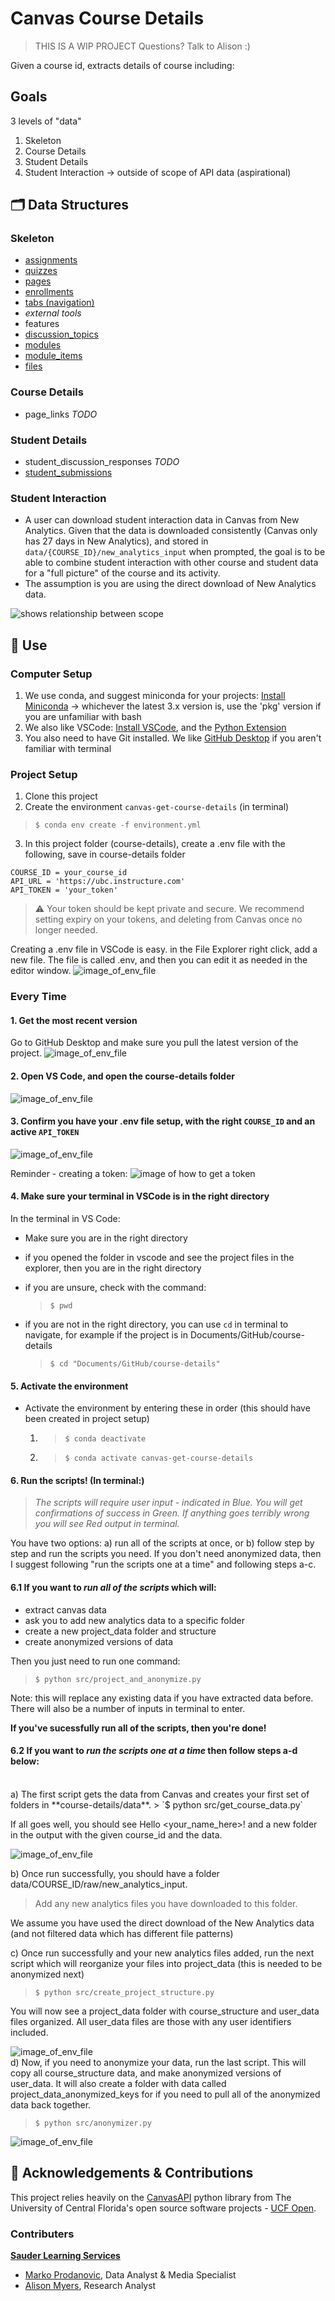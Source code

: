 
# Canvas Course Details

> THIS IS A WIP PROJECT
> Questions? Talk to Alison :) 

Given a course id, extracts details of course including:

## Goals
3 levels of "data" 
1. Skeleton 
2. Course Details
3. Student Details
4. Student Interaction -> outside of scope of API data (aspirational)

## 🗂 Data Structures
### Skeleton
- [assignments](https://canvas.instructure.com/doc/api/assignments.html#method.assignments_api.index)
- [quizzes](https://canvas.instructure.com/doc/api/quizzes#method.quizzes/quizzes_api.index) 
- [pages](https://canvas.instructure.com/doc/api/pages#method.wiki_pages_api.index)
- [enrollments](https://canvas.instructure.com/doc/api/enrollments.html#method.enrollments_api.index)
- [tabs (navigation)](https://canvas.instructure.com/doc/api/tabs.html#method.tabs.index)
- *external tools* 
- features
- [discussion_topics](https://canvas.instructure.com/doc/api/discussion_topics.html#method.discussion_topics.index)
- [modules](https://canvas.instructure.com/doc/api/modules.html#method.context_modules_api.index)
- [module_items](https://canvas.instructure.com/doc/api/modules.html#method.context_module_items_api.index)
- [files](https://canvas.instructure.com/doc/api/files#method.files.api_index)

### Course Details
- page_links *TODO*
### Student Details
- student_discussion_responses *TODO*
- [student_submissions](https://canvas.instructure.com/doc/api/submissions#method.submissions_api.for_students)

### Student Interaction
- A user can download student interaction data in Canvas from New Analytics. Given that the data is downloaded consistently (Canvas only has 27 days in New Analytics), and stored in `data/{COURSE_ID}/new_analytics_input` when prompted, the goal is to be able to combine student interaction with other course and student data for a "full picture" of the course and its activity. 
- The assumption is you are using the direct download of New Analytics data. 

![shows relationship between scope](img/simple_project_scope.png)

## 🚀 Use
### Computer Setup

1. We use conda, and suggest miniconda for your projects: [Install Miniconda](https://docs.conda.io/en/latest/miniconda.html) -> whichever the latest 3.x version is, use the 'pkg' version if you are unfamiliar with bash
2. We also like VSCode: [Install VSCode](https://code.visualstudio.com), and the [Python Extension](https://code.visualstudio.com/docs/python/python-tutorial#_prerequisites)
3. You also need to have Git installed. We like [GitHub Desktop](https://desktop.github.com/) if you aren't familiar with terminal

### Project Setup
1. Clone this project
2. Create the environment `canvas-get-course-details` (in terminal) 
> `$ conda env create -f environment.yml`
3. In this project folder (course-details), create a .env file with the following, save in course-details folder
```
COURSE_ID = your_course_id
API_URL = 'https://ubc.instructure.com'
API_TOKEN = 'your_token'
```
> ⚠️ Your token should be kept private and secure. We recommend setting expiry on your tokens, and deleting from Canvas once no longer needed. 

Creating a .env file in VSCode is easy. in the File Explorer right click, add a new file. The file is called .env, and then you can edit it as needed in the editor window.
![image_of_env_file](img/create_env_file.png)

### Every Time

#### 1. Get the most recent version
 Go to GitHub Desktop and make sure you pull the latest version of the project.
![image_of_env_file](img/github-desktop-fetch.png)
<br>
#### 2. Open VS Code, and open the course-details folder
![image_of_env_file](img/open-vs-code.png)
<br>
#### 3. Confirm you have your .env file setup, with the right `COURSE_ID` and an active `API_TOKEN`
   
   ![image_of_env_file](img/create_env_file.png)

   Reminder - creating a token:
   ![image of how to get a token](img/create_a_token.png)


#### 4. Make sure your terminal in VSCode is in the right directory
In the terminal in VS Code:
   - Make sure you are in the right directory 
   - if you opened the folder in vscode and see the project files in the explorer, then you are in the right directory 
   - if you are unsure, check with the command:
      > `$ pwd`

   - if you are not in the right directory, you can use `cd` in terminal to navigate, for example if the project is in Documents/GitHub/course-details
      > `$ cd "Documents/GitHub/course-details"` 

#### 5. Activate the environment
   - Activate the environment by entering these in order (this should have been created in project setup)
      1. > `$ conda deactivate`
      2. > `$ conda activate canvas-get-course-details`
 
#### 6. Run the scripts! (In terminal:)
> *The scripts will require user input - indicated in Blue. You will get confirmations of success in Green. If anything goes terribly wrong you will see Red output in terminal.*

You have two options: a) run all of the scripts at once, or b) follow step by step and run the scripts you need. If you don't need anonymized data, then I suggest following "run the scripts one at a time" and following steps a-c. 
#### 6.1 If you want to *run all of the scripts* which will:
- extract canvas data 
- ask you to add new analytics data to a specific folder 
- create a new project_data folder and structure
- create anonymized versions of data 


Then you just need to run one command: 
> `$ python src/project_and_anonymize.py` 

Note: this will replace any existing data if you have extracted data before. There will also be a number of inputs in terminal to enter. 

**If you've sucessfully run all of the scripts, then you're done!**
#### 6.2 If you want to *run the scripts one at a time* then follow steps a-d below:

<br>
   a) The first script gets the data from Canvas and creates your first set of folders in **course-details/data**. 
   > `$ python src/get_course_data.py` 

   If all goes well, you should see Hello <your_name_here>! and a new folder in the output with the given course_id and the data. 

   ![image_of_env_file](img/step-a-folder-output.png)
<br>

   b) Once run successfully, you should have a folder data/COURSE_ID/raw/new_analytics_input. 
   > Add any new analytics files you have downloaded to this folder.

   We assume you have used the direct download of the New Analytics data (and not filtered data which has different file patterns)
<br>

   c) Once run successfully and your new analytics files added, run the next script which will reorganize your files into project_data (this is needed to be anonymized next)
   > `$ python src/create_project_structure.py`

   You will now see a project_data folder with course_structure and user_data files organized. All user_data files are those with any user identifiers included. 

   ![image_of_env_file](img/step-b-folder-output.png)
<br>
   d) Now, if you need to anonymize your data, run the last script. This will copy all course_structure data, and make anonymized versions of user_data. It will also create a folder with data called project_data_anonymized_keys for if you need to pull all of the anonymized data back together. 
   > `$ python src/anonymizer.py`

   ![image_of_env_file](img/step-d-folder-output.png)


## 🌟 Acknowledgements & Contributions
This project relies heavily on the [CanvasAPI](https://github.com/ucfopen/canvasapi) python library from The University of Central Florida's open source software projects - [UCF Open](https://ucfopen.github.io/).

### Contributers

[**Sauder Learning Services**](https://www.sauder.ubc.ca/about-ubc-sauder/learning-services/people)
- [Marko Prodanovic](https://github.com/markoprodanovic), Data Analyst & Media Specialist
- [Alison Myers](https://github.com/alisonmyers), Research Analyst
